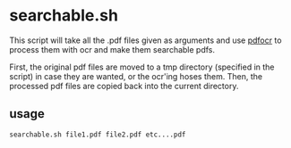# searchable.sh

This script will take all the .pdf files given as arguments and use
[pdfocr](http://github.com/gkovacs/pdfocr) to process them with ocr and
make them searchable pdfs.

First, the original pdf files are moved to a tmp directory (specified in the
script) in case they are wanted, or the ocr'ing hoses them. Then, the
processed pdf files are copied back into the current directory.

## usage

	searchable.sh file1.pdf file2.pdf etc....pdf
